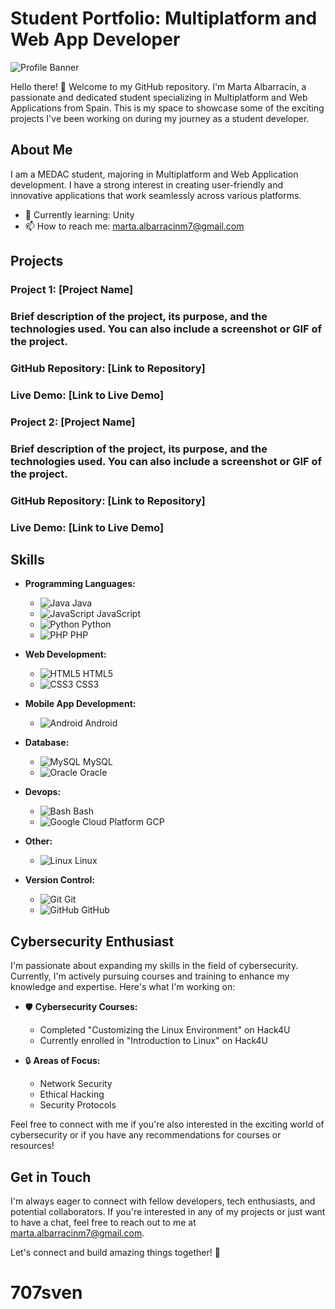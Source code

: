 # Student Portfolio: Multiplatform and Web App Developer

![Profile Banner](link_to_banner_image)

Hello there! 👋 Welcome to my GitHub repository. I'm Marta Albarracín, a passionate and dedicated student specializing in Multiplatform and Web Applications from Spain. This is my space to showcase some of the exciting projects I've been working on during my journey as a student developer.

## About Me

I am a MEDAC student, majoring in Multiplatform and Web Application development. I have a strong interest in creating user-friendly and innovative applications that work seamlessly across various platforms.

- 🌱 Currently learning: Unity
- 📫 How to reach me: marta.albarracinm7@gmail.com

## Projects

### Project 1: [Project Name]

### Brief description of the project, its purpose, and the technologies used. You can also include a screenshot or GIF of the project.

### GitHub Repository: [Link to Repository]
### Live Demo: [Link to Live Demo]

### Project 2: [Project Name]

### Brief description of the project, its purpose, and the technologies used. You can also include a screenshot or GIF of the project.

### GitHub Repository: [Link to Repository]
### Live Demo: [Link to Live Demo]

## Skills

- **Programming Languages:**
  - ![Java](https://img.icons8.com/?size=512&id=2572&format=png/java-icon.png) Java
  - ![JavaScript](https://img.icons8.com/?size=512&id=39853&format=png/javascript-icon.png) JavaScript
  - ![Python](https://img.icons8.com/?size=512&id=12584&format=png/python-icon.png) Python
  - ![PHP](https://img.icons8.com/?size=512&id=3753&format=png/php-icon.png) PHP

- **Web Development:**
  - ![HTML5](https://img.icons8.com/?size=512&id=23027&format=png/html5-icon.png) HTML5
  - ![CSS3](https://img.icons8.com/?size=512&id=38273&format=png/css3-icon.png) CSS3

- **Mobile App Development:**
  - ![Android](https://img.icons8.com/?size=512&id=2586&format=png/android-icon.png) Android

- **Database:**
  - ![MySQL](https://img.icons8.com/?size=512&id=39858&format=png/mysql-icon.png) MySQL
  - ![Oracle](https://img.icons8.com/?size=512&id=36681&format=png/oracle-icon.png) Oracle

- **Devops:**
  - ![Bash](https://img.icons8.com/?size=512&id=120449&format=png/bash-icon.png) Bash
  - ![Google Cloud Platform](https://img.icons8.com/?size=512&id=WHRLQdbEXQ16&format=png/gcp-icon.png) GCP

- **Other:**
  - ![Linux](https://img.icons8.com/?size=512&id=38796&format=png/linux-icon.png) Linux

- **Version Control:**
  - ![Git](https://img.icons8.com/color/25/git.png) Git
  - ![GitHub](https://img.icons8.com/material-outlined/25/github.png) GitHub

## Cybersecurity Enthusiast

I'm passionate about expanding my skills in the field of cybersecurity. Currently, I'm actively pursuing courses and training to enhance my knowledge and expertise. Here's what I'm working on:

- 🛡️ **Cybersecurity Courses:**
  - Completed "Customizing the Linux Environment" on Hack4U
  - Currently enrolled in "Introduction to Linux" on Hack4U

- 🔒 **Areas of Focus:**
  - Network Security
  - Ethical Hacking
  - Security Protocols

Feel free to connect with me if you're also interested in the exciting world of cybersecurity or if you have any recommendations for courses or resources!

## Get in Touch

I'm always eager to connect with fellow developers, tech enthusiasts, and potential collaborators. If you're interested in any of my projects or just want to have a chat, feel free to reach out to me at marta.albarracinm7@gmail.com.

Let's connect and build amazing things together! 🚀
# 707sven
